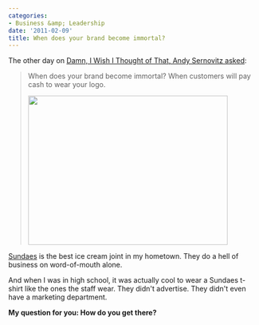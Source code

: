 ```yaml
---
categories:
- Business &amp; Leadership
date: '2011-02-09'
title: When does your brand become immortal?
---
```


The other day on <a href="http://www.damniwish.com/2011/02/when-does-your-brand-become-immortal.html">Damn, I Wish I Thought of That, Andy Sernovitz asked</a>:

<blockquote>When does your brand become immortal? When customers will pay cash to wear your logo.

<img src="https://gomakethings.com/wp-content/uploads/2011/02/logoshirts-400x299.jpg" alt="" title="logoshirts" width="400" height="299" class="aligncenter size-medium wp-image-102" /></blockquote>

<a href="http://www.sundaes-icecream.com/coupons.php">Sundaes</a> is the best ice cream joint in my hometown. They do a hell of business on word-of-mouth alone.

And when I was in high school, it was actually cool to wear a Sundaes t-shirt like the ones the staff wear. They didn't advertise. They didn't even have a marketing department.

<strong>My question for you: How do you get there?</strong>